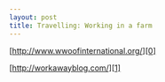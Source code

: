 ```yaml
---
layout: post
title: Travelling: Working in a farm
---
```

[http://www.wwoofinternational.org/][0]

  
[http://workawayblog.com/][1]  


[0]: http://www.wwoofinternational.org/
[1]: http://workawayblog.com/